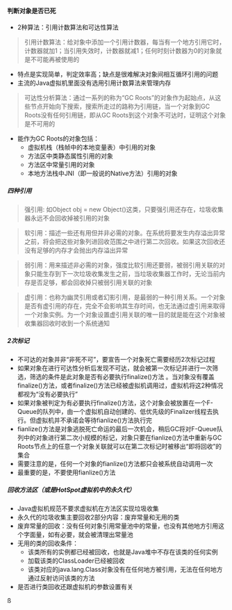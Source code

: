 #### 判断对象是否已死
- 2种算法：引用计数算法和可达性算法
> 引用计数算法：给对象中添加一个引用计数器，每当有一个地方引用它时，计数器就加1；当引用失效时，计数器就减1；任何时刻计数器为0的对象就是不可能再被使用的
- 特点是实现简单，判定效率高；缺点是很难解决对象间相互循环引用的问题
- 主流的Java虚拟机里面没有选用引用计数算法来管理内存
> 可达性分析算法：通过一系列的称为“GC Roots”的对象作为起始点，从这些节点开始向下搜索，搜索所走过的路称为引用链，当一个对象到GC Roots没有任何引用链，即从GC Roots到这个对象不可达时，证明这个对象是不可用的
- 能作为GC Roots的对象包括：
    * 虚拟机栈（栈帧中的本地变量表）中引用的对象
    * 方法区中类静态属性引用的对象
    * 方法区中常量引用的对象
    * 本地方法栈中JNI（即一般说的Native方法）引用的对象
##### 四种引用
> 强引用: 如Object obj = new Object()这类，只要强引用还存在，垃圾收集器永远不会回收掉被引用的对象

> 软引用：描述一些还有用但并非必需的对象。在系统将要发生内存溢出异常之前，将会把这些对象列进回收范围之中进行第二次回收。如果这次回收还没有足够的内存才会抛出内存溢出异常

> 弱引用：用来描述非必需的对象，强度比软引用还要弱，被弱引用关联的对象只能生存到下一次垃圾收集发生之前，当垃圾收集器工作时，无论当前内存是否足够，都会回收掉只被弱引用关联的对象

> 虚引用：也称为幽灵引用或者幻影引用，是最弱的一种引用关系。一个对象是否有虚引用的存在，完全不会影响其生存时间，也无法通过虚引用来取得一个对象实例。为一个对象设置虚引用关联的唯一目的就是能在这个对象被收集器回收时收到一个系统通知

##### 2次标记
- 不可达的对象并非“非死不可”，要宣告一个对象死亡需要经历2次标记过程
- 如果对象在进行可达性分析后发现不可达，就会被第一次标记并进行一次筛选，筛选的条件是此对象是否有必要执行finalize()方法 。当对象没有覆盖finalize()方法，或者finalize()方法已经被虚拟机调用过，虚拟机将这2种情况都视为“没有必要执行”
- 如果对象被判定为有必要执行finalize()方法，这个对象会被放置在一个F-Queue的队列中，由一个虚拟机自动创建的、低优先级的Finalizer线程去执行。但虚拟机并不承诺会等待fianlize()方法执行完
- fianlize()方法是对象逃脱死亡命运的最后一次机会，稍后GC将对F-Queue队列中的对象进行第二次小规模的标记，对象只要在fianlize()方法中重新与GC Roots节点上的任意一个对象关联就可以在第二次标记时被移出“即将回收”的集合
- 需要注意的是，任何一个对象的fianlize()方法都只会被系统自动调用一次
- 最重要的是，不要使用fianlize()方法
##### 回收方法区（或是HotSpot虚拟机中的永久代）
- Java虚拟机规范不要求虚拟机在方法区实现垃圾收集
- 永久代的垃圾收集主要回收2部分内容：废弃常量和无用的类
- 废弃常量的回收：没有任何对象引用常量池中的常量，也没有其他地方引用这个字面量，如有必要，就会被清理出常量池
- 无用的类的回收条件：
    * 该类所有的实例都已经被回收，也就是Java堆中不存在该类的任何实例
    * 加载该类的ClassLoader已经被回收
    * 该类对应的java.lang.Class对象没有在任何地方被引用，无法在任何地方通过反射访问该类的方法
- 是否进行类回收还跟虚拟机的参数设置有关


ß